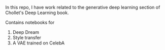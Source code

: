 In this repo, I have work related to the generative deep learning section of Chollet's Deep Learning book.

Contains notebooks for
1. Deep Dream
2. Style transfer
3. A VAE trained on CelebA